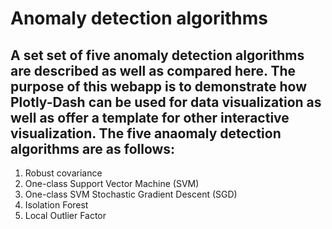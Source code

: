 # Anomaly detection algorithms
## A set set of five anomaly detection algorithms are described as well as compared here. The purpose of this webapp is to demonstrate how Plotly-Dash can be used for data visualization as well as offer a template for other interactive visualization. The five anaomaly detection algorithms are as follows:
1) Robust covariance
2) One-class Support Vector Machine (SVM)
3) One-class SVM Stochastic Gradient Descent (SGD)
4) Isolation Forest
5) Local Outlier Factor
